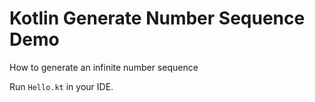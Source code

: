 Kotlin Generate Number Sequence Demo
====================================

How to generate an infinite number sequence

Run `Hello.kt` in your IDE.
